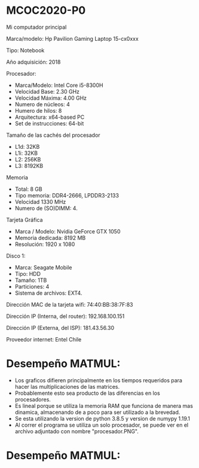 # MCOC2020-P0
Mi computador principal

Marca/modelo: Hp Pavilion Gaming Laptop 15-cx0xxx

Tipo: Notebook

Año adquisición: 2018

Procesador:
- Marca/Modelo: Intel Core i5-8300H
- Velocidad Base: 2.30 GHz
- Velocidad Máxima: 4.00 GHz
- Numero de núcleos: 4
- Humero de hilos: 8
- Arquitectura: x64-based PC
- Set de instrucciones: 64-bit

Tamaño de las cachés del procesador
- L1d: 32KB
- L1i: 32KB
- L2: 256KB
- L3: 8192KB

Memoria
- Total: 8 GB
- Tipo memoria: DDR4-2666, LPDDR3-2133
- Velocidad 1330 MHz
- Numero de (SO)DIMM: 4.
      
Tarjeta Gráfica
- Marca / Modelo: Nvidia GeForce GTX 1050
- Memoria dedicada: 8192 MB
- Resolución: 1920 x 1080
      
Disco 1:
- Marca: Seagate Mobile
- Tipo: HDD
- Tamaño: 1TB
- Particiones: 4
- Sistema de archivos: EXT4.

Dirección MAC de la tarjeta wifi: 74:40:BB:38:7F:83

Dirección IP (Interna, del router): 192.168.100.151

Dirección IP (Externa, del ISP): 181.43.56.30

Proveedor internet: Entel Chile



# Desempeño MATMUL:
- Los graficos difieren principalmente en los tiempos requeridos para hacer las multiplicaciones de las matrices. 
- Probablemente esto sea producto de las diferencias en los procesadores.
- Es lineal porque se utiliza la memoria RAM que funciona de manera mas dinamica, almacenando de a poco para ser utilizado a la brevedad.
- Se esta utilizando la version de python 3.8.5 y version de numypy 1.19.1
- Al correr el programa se utiliza un solo procesador, se puede ver en el archivo adjuntado con nombre "procesador.PNG".

# Desempeño MATMUL:


